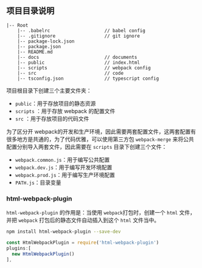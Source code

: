## 项目目录说明

```wiki
|-- Root
    |-- .babelrc					// babel config
    |-- .gitignore					// git ignore
    |-- package-lock.json
    |-- package.json
    |-- README.md
    |-- docs						// documents
    |-- public						// index.html
    |-- scripts						// webpack config
    |-- src							// code
    |-- tsconfig.json				// typescript config
```

项目根目录下创建三个主要文件夹：

- `public`：用于存放项目的静态资源
- `scripts` ：用于存放 webpack 的配置文件
- `src` ：用于存放项目的代码文件



为了区分开 webpack的开发和生产环境，因此需要两套配置文件，这两套配置有很多地方是共通的，为了代码优雅，可以使用第三方包 `webpack-merge` 来将公共配置分别导入两套文件，因此需要在 `scripts` 目录下创建三个文件：

- `webpack.common.js`：用于编写公共配置
- `webpack.dev.js`：用于编写开发环境配置
- `webpack.prod.js`：用于编写生产环境配置
- `PATH.js`：目录变量



### html-webpack-plugin

`html-webpack-plugin` 的作用是：当使用 `webpack`打包时，创建一个 `html` 文件，并把 `webpack` 打包后的静态文件自动插入到这个 `html` 文件当中。

```sh
npm install html-webpack-plugin --save-dev
```

```js
const HtmlWebpackPlugin = require('html-webpack-plugin')
plugins:[
  new HtmlWebpackPlugin()
],
```


